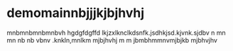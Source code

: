 # demomainnbjjjkjbjhvhj

mnbmnbmnbmnbvh
hgdgfdgffd
lkjzxlknclkdsnfk.jsdhkjsd.kjvnk.sjdbv
n mn mn nb nb vbnv
.knkln,mnlkm
mjbjhvhj
m m
jbmbhmmnvmjbjkb
mjbhvjhv
